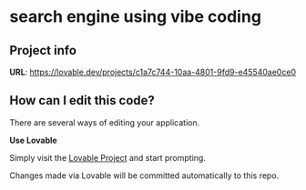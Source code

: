 # search engine using vibe coding 

## Project info

**URL**: https://lovable.dev/projects/c1a7c744-10aa-4801-9fd9-e45540ae0ce0

## How can I edit this code?

There are several ways of editing your application.

**Use Lovable**

Simply visit the [Lovable Project](https://lovable.dev/projects/c1a7c744-10aa-4801-9fd9-e45540ae0ce0) and start prompting.

Changes made via Lovable will be committed automatically to this repo.



